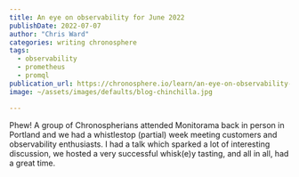 ```yaml
---
title: An eye on observability for June 2022
publishDate: 2022-07-07
author: "Chris Ward"
categories: writing chronosphere
tags: 
  - observability
  - prometheus
  - promql
publication_url: https://chronosphere.io/learn/an-eye-on-observability-for-june-2022/
image: ~/assets/images/defaults/blog-chinchilla.jpg

---
```

Phew! A group of Chronospherians attended Monitorama back in person in Portland and we had a whistlestop (partial) week meeting customers and observability enthusiasts. I had a talk which sparked a lot of interesting discussion, we hosted a very successful whisk(e)y tasting, and all in all, had a great time.